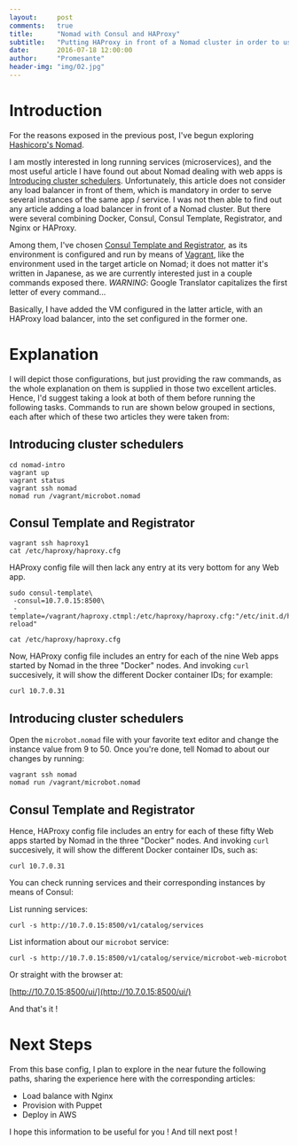 ```yaml
---
layout:     post
comments:   true
title:      "Nomad with Consul and HAProxy"
subtitle:   "Putting HAProxy in front of a Nomad cluster in order to use it to run microservices on it"
date:       2016-07-18 12:00:00
author:     "Promesante"
header-img: "img/02.jpg"
---
```


# Introduction

For the reasons exposed in the previous post, I've begun exploring [Hashicorp's Nomad](https://www.nomadproject.io/).

I am mostly interested in long running services (microservices), and the most useful article I have found out about Nomad dealing with web apps is [Introducing cluster schedulers](http://sysadvent.blogspot.com.ar/2015/12/day-12-introduction-to-nomad.html). Unfortunately, this article does not consider any load balancer in front of them, which is mandatory in order to serve several instances of the same app / service. I was not then able to find out any article adding a load balancer in front of a Nomad cluster. But there were several combining Docker, Consul, Consul Template, Registrator, and Nginx or HAProxy.

Among them, I've chosen [Consul Template and Registrator](http://fstn.hateblo.jp/entry/2014/10/26/153247), as its environment is configured and run by means of [Vagrant](https://www.vagrantup.com/), like the environment used in the target article on Nomad; it does not matter it's written in Japanese, as we are currently interested just in a couple commands exposed there. *WARNING*: Google Translator capitalizes the first letter of every command...

Basically, I have added the VM configured in the latter article, with an HAProxy load balancer, into the set configured in the former one.

# Explanation

I will depict those configurations, but just providing the raw commands, as the whole explanation on them is supplied in those two excellent articles. Hence, I'd suggest taking a look at both of them before running the following tasks. Commands to run are shown below grouped in sections, each after which of these two articles they were taken from:

## Introducing cluster schedulers

```
cd nomad-intro
vagrant up
vagrant status
vagrant ssh nomad
nomad run /vagrant/microbot.nomad
```

## Consul Template and Registrator

```
vagrant ssh haproxy1
cat /etc/haproxy/haproxy.cfg
```

HAProxy config file will then lack any entry at its very bottom for any Web app.

```
sudo consul-template\
 -consul=10.7.0.15:8500\
 -template=/vagrant/haproxy.ctmpl:/etc/haproxy/haproxy.cfg:"/etc/init.d/haproxy reload"

cat /etc/haproxy/haproxy.cfg
```

Now, HAProxy config file includes an entry for each of the nine Web apps started by Nomad in the three "Docker" nodes. And invoking `curl` succesively, it will show the different Docker container IDs; for example:

```
curl 10.7.0.31
```

## Introducing cluster schedulers

Open the `microbot.nomad` file with your favorite text editor and change the instance value from 9 to 50. Once you're done, tell Nomad to about our changes by running:

```
vagrant ssh nomad
nomad run /vagrant/microbot.nomad
```

## Consul Template and Registrator

Hence, HAProxy config file includes an entry for each of these fifty Web apps started by Nomad in the three "Docker" nodes. And invoking `curl` succesively, it will show the different Docker container IDs, such as:

```
curl 10.7.0.31
```

You can check running services and their corresponding instances by means of Consul:

List running services:

```
curl -s http://10.7.0.15:8500/v1/catalog/services
```

List information about our `microbot` service:

```
curl -s http://10.7.0.15:8500/v1/catalog/service/microbot-web-microbot
```

Or straight with the browser at:

[http://10.7.0.15:8500/ui/](http://10.7.0.15:8500/ui/)

And that's it !

# Next Steps

From this base config, I plan to explore in the near future the following paths, sharing the experience here with the corresponding articles:

* Load balance with Nginx
* Provision with Puppet
* Deploy in AWS

I hope this information to be useful for you ! And till next post !
